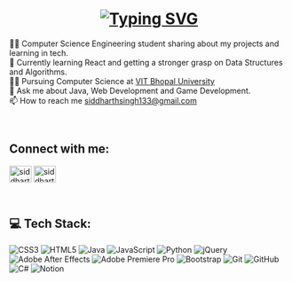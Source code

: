 <!-- Level 1: Simple bio and stats -->

<h1 align="center"><a href="https://git.io/typing-svg"><img src="https://readme-typing-svg.demolab.com?font=Righteous&size=35&pause=1000&center=true&width=435&lines=Hi+There+%F0%9F%91%8B!;I'm+Siddharth+Singh!" alt="Typing SVG" /></a></h1>

👨‍💻 Computer Science Engineering student sharing about my projects and learning in tech.<br/>
💭 Currently learning React and getting a stronger grasp on Data Structures and Algorithms.<br/>
🧑‍🎓 Pursuing Computer Science at [VIT Bhopal University](https://vitbhopal.ac.in/)<br/>
💬 Ask me about Java, Web Development and Game Development.<br/>
📫 How to reach me siddharthsingh133@gmail.com<br/>

<br/>

<h2 align="left">Connect with me:</h2>
<p align="left">
<a href="https://linkedin.com/in/siddharth-singh-1327b8243" target="blank"><img align="center" src="https://raw.githubusercontent.com/rahuldkjain/github-profile-readme-generator/master/src/images/icons/Social/linked-in-alt.svg" alt="siddharth-singh-1327b8243" height="30" width="40" /></a>
<a href="https://www.leetcode.com/siddharthsingh28" target="blank"><img align="center" src="https://raw.githubusercontent.com/rahuldkjain/github-profile-readme-generator/master/src/images/icons/Social/leet-code.svg" alt="siddharthsingh28" height="30" width="40" /></a>
</p>

<br/>

## 💻 Tech Stack:
![CSS3](https://img.shields.io/badge/css3-%231572B6.svg?style=for-the-badge&logo=css3&logoColor=white) ![HTML5](https://img.shields.io/badge/html5-%23E34F26.svg?style=for-the-badge&logo=html5&logoColor=white) ![Java](https://img.shields.io/badge/java-%23ED8B00.svg?style=for-the-badge&logo=openjdk&logoColor=white) ![JavaScript](https://img.shields.io/badge/javascript-%23323330.svg?style=for-the-badge&logo=javascript&logoColor=%23F7DF1E) ![Python](https://img.shields.io/badge/python-3670A0?style=for-the-badge&logo=python&logoColor=ffdd54) ![jQuery](https://img.shields.io/badge/jquery-%230769AD.svg?style=for-the-badge&logo=jquery&logoColor=white) ![Adobe After Effects](https://img.shields.io/badge/Adobe%20After%20Effects-9999FF.svg?style=for-the-badge&logo=Adobe%20After%20Effects&logoColor=white) ![Adobe Premiere Pro](https://img.shields.io/badge/Adobe%20Premiere%20Pro-9999FF.svg?style=for-the-badge&logo=Adobe%20Premiere%20Pro&logoColor=white) ![Bootstrap](https://img.shields.io/badge/bootstrap-%238511FA.svg?style=for-the-badge&logo=bootstrap&logoColor=white) ![Git](https://img.shields.io/badge/git-%23F05033.svg?style=for-the-badge&logo=git&logoColor=white) ![GitHub](https://img.shields.io/badge/github-%23121011.svg?style=for-the-badge&logo=github&logoColor=white) ![C#](https://img.shields.io/badge/c%23-%23239120.svg?style=for-the-badge&logo=csharp&logoColor=white) ![Notion](https://img.shields.io/badge/Notion-%23000000.svg?style=for-the-badge&logo=notion&logoColor=white)

<br/>



